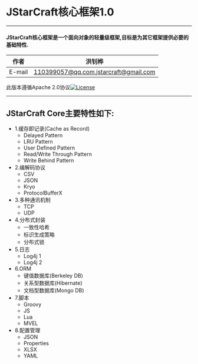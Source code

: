 JStarCraft核心框架1.0
==========

*****

#### JStarCraft核心框架是一个面向对象的轻量级框架,目标是为其它框架提供必要的基础特性.

|作者|洪钊桦|
|---|---
|E-mail|110399057@qq.com,jstarcraft@gmail.com

此版本遵循Apache 2.0协议[![License](https://img.shields.io/badge/license-Apache%202-4EB1BA.svg)](https://www.apache.org/licenses/LICENSE-2.0.html)

*****

## JStarCraft Core主要特性如下:
* 1.缓存即记录(Cache as Record)
    * Delayed Pattern
    * LRU Pattern
    * User Defined Pattern
    * Read/Write Through Pattern
    * Write Behind Pattern
* 2.编解码协议
    * CSV
    * JSON
    * Kryo
    * ProtocolBufferX
* 3.多种通讯机制
    * TCP
    * UDP
* 4.分布式封装
    * 一致性哈希
    * 标识生成策略
    * 分布式锁
* 5.日志
    * Log4j 1
    * Log4j 2
* 6.ORM
    * 键值数据库(Berkeley DB)
    * 关系型数据库(Hibernate)
    * 文档型数据库(Mongo DB)
* 7.脚本
    * Groovy
    * JS
    * Lua
    * MVEL
* 8.配置管理
    * JSON
    * Properties
    * XLSX
    * YAML
